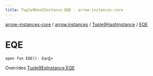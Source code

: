 ```yaml
---
title: Tuple9HashInstance.EQE - arrow-instances-core
---
```


[arrow-instances-core](../../index.html) / [arrow.instances](../index.html) / [Tuple9HashInstance](index.html) / [EQE](./-e-q-e.html)

# EQE

`open fun EQE(): Eq<`[`E`](index.html#E)`>`

Overrides [Tuple9EqInstance.EQE](../-tuple9-eq-instance/-e-q-e.html)

